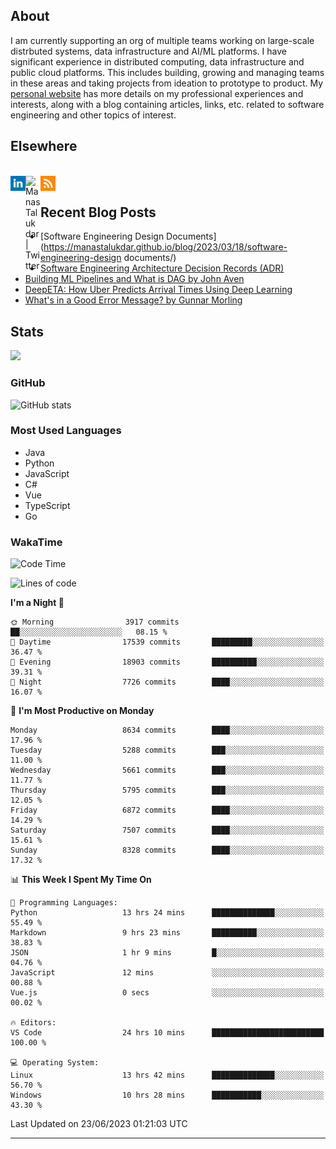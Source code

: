 ## About

I am currently supporting an org of multiple teams working on large-scale distrbuted systems, data infrastructure and AI/ML platforms. I have significant experience in distributed computing, data infrastructure and public cloud platforms. This includes building, growing and managing teams in these areas and taking projects from ideation to prototype to product. My [personal website](https://manastalukdar.github.io/) has more details on my professional experiences and interests, along with a blog containing articles, links, etc. related to software engineering and other topics of interest.

## Elsewhere

</br>

<a href="https://www.linkedin.com/in/manastalukdar" target="_blank">
  <img align="left" alt="Manas Talukdar | Linkedin" width="24px" src="https://raw.githubusercontent.com/edent/SuperTinyIcons/master/images/svg/linkedin.svg" />
</a>
<a href="https://www.twitter.com/manastalukdar" target="_blank">
  <img align="left" alt="Manas Talukdar | Twitter" width="24px" src="https://github.com/TheDudeThatCode/TheDudeThatCode/blob/master/Assets/Twitter.svg" />
</a>
<a href="https://manastalukdar.github.io/" target="_blank">
  <img align="left" alt="Manas Talukdar | Website" width="24px" src="https://github.com/edent/SuperTinyIcons/blob/master/images/svg/rss.svg" />
</a>

</br>

## Recent Blog Posts

<!-- BLOG:START -->
- [Software Engineering Design Documents](https://manastalukdar.github.io/blog/2023/03/18/software-engineering-design documents/)
- [Software Engineering Architecture Decision Records &lpar;ADR&rpar;](https://manastalukdar.github.io/blog/2023/03/18/software-engineering-architecture-decision-records/)
- [Building ML Pipelines and What is DAG by John Aven](https://manastalukdar.github.io/blog/2022/03/21/building-ml-pipelines-dag/)
- [DeepETA: How Uber Predicts Arrival Times Using Deep Learning](https://manastalukdar.github.io/blog/2022/03/21/deepeta-uber-predicts-arrival-times-deep-learning/)
- [What&#39;s in a Good Error Message? by Gunnar Morling](https://manastalukdar.github.io/blog/2022/02/11/good-error-message-gunnar-morling/)
<!-- BLOG:END -->

## Stats

![](https://komarev.com/ghpvc/?username=manastalukdar)

### GitHub

![GitHub stats](https://github-readme-stats.vercel.app/api?username=manastalukdar&show_icons=true&hide_border=true&hide_rank=true&hide_title=true&icon_color=79ff97&text_color=cecac3&bg_color=4d4b4b)

### Most Used Languages

- Java
- Python
- JavaScript
- C#
- Vue
- TypeScript
- Go

<!--
![Top Langs](https://github-readme-stats.vercel.app/api/top-langs/?username=manastalukdar&layout=compact&hide_border=true&hide_title=true&icon_color=79ff97&text_color=cecac3&bg_color=4d4b4b)
-->

### WakaTime

<!--START_SECTION:waka-->
![Code Time](http://img.shields.io/badge/Code%20Time-3%2C646%20hrs%2037%20mins-blue)

![Lines of code](https://img.shields.io/badge/From%20Hello%20World%20I%27ve%20Written-19.4%20million%20lines%20of%20code-blue)

**I'm a Night 🦉** 

```text
🌞 Morning                3917 commits        ██░░░░░░░░░░░░░░░░░░░░░░░   08.15 % 
🌆 Daytime                17539 commits       █████████░░░░░░░░░░░░░░░░   36.47 % 
🌃 Evening                18903 commits       ██████████░░░░░░░░░░░░░░░   39.31 % 
🌙 Night                  7726 commits        ████░░░░░░░░░░░░░░░░░░░░░   16.07 % 
```
📅 **I'm Most Productive on Monday** 

```text
Monday                   8634 commits        ████░░░░░░░░░░░░░░░░░░░░░   17.96 % 
Tuesday                  5288 commits        ███░░░░░░░░░░░░░░░░░░░░░░   11.00 % 
Wednesday                5661 commits        ███░░░░░░░░░░░░░░░░░░░░░░   11.77 % 
Thursday                 5795 commits        ███░░░░░░░░░░░░░░░░░░░░░░   12.05 % 
Friday                   6872 commits        ████░░░░░░░░░░░░░░░░░░░░░   14.29 % 
Saturday                 7507 commits        ████░░░░░░░░░░░░░░░░░░░░░   15.61 % 
Sunday                   8328 commits        ████░░░░░░░░░░░░░░░░░░░░░   17.32 % 
```


📊 **This Week I Spent My Time On** 

```text
💬 Programming Languages: 
Python                   13 hrs 24 mins      ██████████████░░░░░░░░░░░   55.49 % 
Markdown                 9 hrs 23 mins       ██████████░░░░░░░░░░░░░░░   38.83 % 
JSON                     1 hr 9 mins         █░░░░░░░░░░░░░░░░░░░░░░░░   04.76 % 
JavaScript               12 mins             ░░░░░░░░░░░░░░░░░░░░░░░░░   00.88 % 
Vue.js                   0 secs              ░░░░░░░░░░░░░░░░░░░░░░░░░   00.02 % 

🔥 Editors: 
VS Code                  24 hrs 10 mins      █████████████████████████   100.00 % 

💻 Operating System: 
Linux                    13 hrs 42 mins      ██████████████░░░░░░░░░░░   56.70 % 
Windows                  10 hrs 28 mins      ███████████░░░░░░░░░░░░░░   43.30 % 
```


 Last Updated on 23/06/2023 01:21:03 UTC
<!--END_SECTION:waka-->

---

<!--

**manastalukdar/manastalukdar** is a ✨ _special_ ✨ repository because its `README.md` (this file) appears on your GitHub profile.

Here are some ideas to get you started:

- 🔭 I’m currently working on ...
- 🌱 I’m currently learning ...
- 👯 I’m looking to collaborate on ...
- 🤔 I’m looking for help with ...
- 💬 Ask me about ...
- 📫 How to reach me: ...
- 😄 Pronouns: ...
- ⚡ Fun fact: ...
-->
